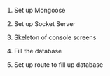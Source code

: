 1. Set up Mongoose

1. Set up Socket Server

1. Skeleton of console screens

1. Fill the database

1. Set up route to fill up database
